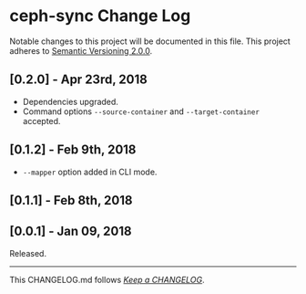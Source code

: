 #   ceph-sync Change Log

Notable changes to this project will be documented in this file. This project adheres to [Semantic Versioning 2.0.0](http://semver.org/).

##  [0.2.0] - Apr 23rd, 2018

*   Dependencies upgraded.
*   Command options `--source-container` and `--target-container` accepted.

##	[0.1.2] - Feb 9th, 2018

*	`--mapper` option added in CLI mode.

##	[0.1.1] - Feb 8th, 2018

##	[0.0.1] - Jan 09, 2018

Released.

---
This CHANGELOG.md follows [*Keep a CHANGELOG*](http://keepachangelog.com/).
